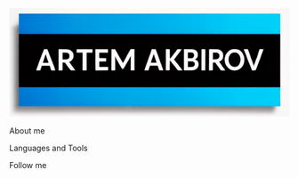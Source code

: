 [![Header](https://github.com/artmakbrv/artmakbrv/blob/main/assets/image123.png)](https://www.linkedin.com/in/artem-akbirov-6b25142b7/)

About me

Languages and Tools

Follow me